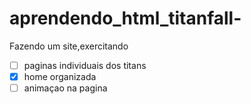 # aprendendo_html_titanfall-
Fazendo um site,exercitando

- [ ] paginas individuais dos titans
- [x] home organizada
- [ ] animaçao na pagina
